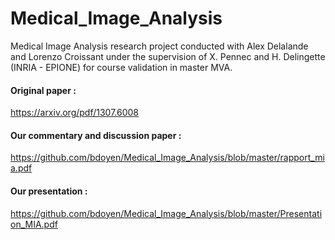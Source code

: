 # Medical_Image_Analysis
Medical Image Analysis research project conducted with Alex Delalande and Lorenzo Croissant under the supervision of X. Pennec and H. Delingette (INRIA - EPIONE) for course validation in master MVA.

#### Original paper : 
https://arxiv.org/pdf/1307.6008
#### Our commentary and discussion paper : 
https://github.com/bdoyen/Medical_Image_Analysis/blob/master/rapport_mia.pdf
#### Our presentation : 
https://github.com/bdoyen/Medical_Image_Analysis/blob/master/Presentation_MIA.pdf
